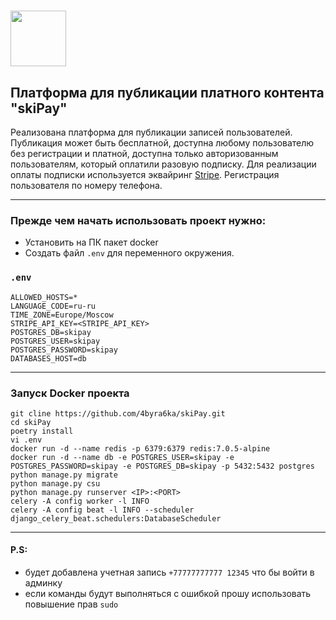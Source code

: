 # <img src="https://notion-emojis.s3-us-west-2.amazonaws.com/prod/svg-twitter/1f4bb.svg" width="89"/>

## Платформа для публикации платного контента "skiPay"


Реализована платформа для публикации записей пользователей. Публикация может быть бесплатной, доступна любому пользователю без регистрации и платной, доступна только авторизованным пользователям, который оплатили разовую подписку. Для реализации оплаты подписки используется эквайринг [Stripe](https://stripe.com/docs/api). Регистрация пользователя по номеру телефона.

***
### Прежде чем начать использовать проект нужно:
* Установить на ПК пакет docker
* Создать файл `.env` для переменного окружения.

### `.env`
    ALLOWED_HOSTS=*
    LANGUAGE_CODE=ru-ru
    TIME_ZONE=Europe/Moscow
    STRIPE_API_KEY=<STRIPE_API_KEY>
    POSTGRES_DB=skipay
    POSTGRES_USER=skipay
    POSTGRES_PASSWORD=skipay
    DATABASES_HOST=db

***
### Запуск Docker проекта
    git cline https://github.com/4byra6ka/skiPay.git
    cd skiPay
    poetry install
    vi .env
    docker run -d --name redis -p 6379:6379 redis:7.0.5-alpine
    docker run -d --name db -e POSTGRES_USER=skipay -e POSTGRES_PASSWORD=skipay -e POSTGRES_DB=skipay -p 5432:5432 postgres
    python manage.py migrate
    python manage.py csu     
    python manage.py runserver <IP>:<PORT>
    celery -A config worker -l INFO
    celery -A config beat -l INFO --scheduler django_celery_beat.schedulers:DatabaseScheduler

***
#### P.S:
* будет добавлена учетная запись `+77777777777 12345` что бы войти в админку
* если команды будут выполняться с ошибкой прошу использовать повышение прав `sudo`
